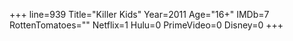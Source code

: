 +++
line=939
Title="Killer Kids"
Year=2011
Age="16+"
IMDb=7
RottenTomatoes=""
Netflix=1
Hulu=0
PrimeVideo=0
Disney=0
+++

